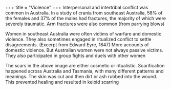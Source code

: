 +++
title = "Violence"
+++
Interpersonal and intertribal conflict was common in Australia. In a study of crania from southeast Australia, 58% of the females and 37% of the males had fractures, the majority of which were severely traumatic. Arm fractures were also common (from parrying blows) 

Women in southeast Australia were often victims of warfare and domestic violence. They also sometimes engaged in ritualized conflict to settle disagreements. (Excerpt from Edward Eyre, 1847) More accounts of domestic violence. But Australian women were not always passive victims. They also participated in group fights and duels with other women


The scars in the above image are either cosmetic or ritualistic. Scarification happened across Australia and Tasmania, with many different patterns and meanings. The skin was cut and then dirt or ash rubbed into the wound. This prevented healing and resulted in keloid scarring
